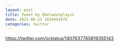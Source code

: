 ```yaml
--- 
layout: post 
title: Tweet by @betweenplays1 
date: 2021-06-23 1624441975 
categories: twitter 
--- 
```

https://twitter.com/o/status/1407637765819355143